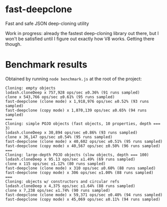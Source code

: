 # fast-deepclone
Fast and safe JSON deep-cloning utility 

Work in progress: already the fastest deep-cloning library out there, but I won't be satisfied until I figure out exactly how V8 works. Getting there though.

# Benchmark results

Obtained by running `node benchmark.js` at the root of the project:

```
Cloning: empty objects
lodash.cloneDeep x 757,928 ops/sec ±0.36% (91 runs sampled)
clone x 543,766 ops/sec ±0.61% (95 runs sampled)
fast-deepclone (clone mode) x 1,918,976 ops/sec ±0.52% (93 runs sampled)
fast-deepclone (copy mode) x 1,870,139 ops/sec ±0.65% (94 runs sampled)
===
Cloning: simple POJO objects (fast objects, 10 properties, depth === 3)
lodash.cloneDeep x 30,894 ops/sec ±0.86% (93 runs sampled)
clone x 36,147 ops/sec ±0.54% (95 runs sampled)
fast-deepclone (clone mode) x 40,602 ops/sec ±0.51% (95 runs sampled)
fast-deepclone (copy mode) x 40,567 ops/sec ±0.50% (96 runs sampled)
===
Cloning: large-depth POJO objects (slow objects, depth === 100)
lodash.cloneDeep x 95.13 ops/sec ±1.49% (69 runs sampled)
clone x 115 ops/sec ±1.12% (80 runs sampled)
fast-deepclone (clone mode) x 310 ops/sec ±0.60% (88 runs sampled)
fast-deepclone (copy mode) x 306 ops/sec ±1.00% (88 runs sampled)
===
Cloning: objects w/ constructors and circular refs
lodash.cloneDeep x 4,375 ops/sec ±1.64% (88 runs sampled)
clone x 7,238 ops/sec ±1.74% (90 runs sampled)
fast-deepclone (clone mode) x 59,371 ops/sec ±0.40% (94 runs sampled)
fast-deepclone (copy mode) x 45,069 ops/sec ±0.11% (94 runs sampled)
```

